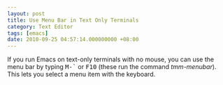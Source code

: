 ```yaml
---
layout: post
title: Use Menu Bar in Text Only Terminals
category: Text Editor
tags: [emacs]
date: 2010-09-25 04:57:14.000000000 +08:00
---
```

If you run Emacs on text-only terminals with no mouse, you can use the menu bar by typing <kbd>M-`</kbd> or <kbd>F10</kbd> (these run the command *tmm-menubar*). This lets you select a menu item with the keyboard.
